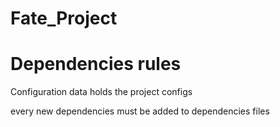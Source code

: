 # Fate_Project

# Dependencies rules

Configuration data holds the project configs

every new dependencies must be added to dependencies files
